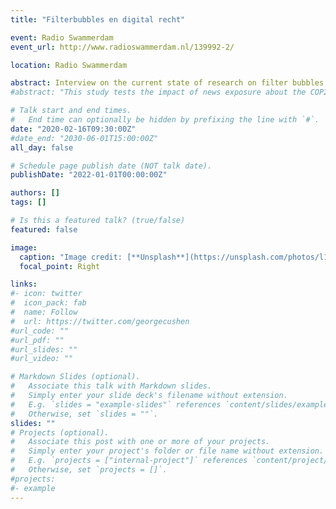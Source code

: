 ```yaml
---
title: "Filterbubbles en digital recht"

event: Radio Swammerdam
event_url: http://www.radioswammerdam.nl/139992-2/

location: Radio Swammerdam

abstract: Interview on the current state of research on filter bubbles.
#abstract: "This study tests the impact of news exposure about the COP21 Paris Climate Summit on pro-environmental behavioral intentions as well as actual behavior and the role of emotions in this process. The present study employs a two-wave panel survey (N=939). Special attention is paid to the role of different discrete emotions, i.e. anger, fear, hope and enthusiasm, with the potential to explain how such effects can come about. Findings indicate that exposure to news about the COP21 UN Paris Climate Summit had an impact on both positive and negative emotions towards the topic. Furthermore, anger, fear, and enthusiasm (but not hope) mediated the effect of news exposure on behavioral intentions. In line with expectations anger also showed to mediate the effect of news exposure on actual behavior."

# Talk start and end times.
#   End time can optionally be hidden by prefixing the line with `#`.
date: "2020-02-16T09:30:00Z"
#date_end: "2030-06-01T15:00:00Z"
all_day: false

# Schedule page publish date (NOT talk date).
publishDate: "2022-01-01T00:00:00Z"

authors: []
tags: []

# Is this a featured talk? (true/false)
featured: false

image:
  caption: "Image credit: [**Unsplash**](https://unsplash.com/photos/l1vfj2y13tk)"
  focal_point: Right

links:
#- icon: twitter
#  icon_pack: fab
#  name: Follow
#  url: https://twitter.com/georgecushen
#url_code: ""
#url_pdf: ""
#url_slides: ""
#url_video: ""

# Markdown Slides (optional).
#   Associate this talk with Markdown slides.
#   Simply enter your slide deck's filename without extension.
#   E.g. `slides = "example-slides"` references `content/slides/example-slides.md`.
#   Otherwise, set `slides = ""`.
slides: ""
# Projects (optional).
#   Associate this post with one or more of your projects.
#   Simply enter your project's folder or file name without extension.
#   E.g. `projects = ["internal-project"]` references `content/project/deep-learning/index.md`.
#   Otherwise, set `projects = []`.
#projects:
#- example
---
```

